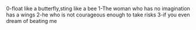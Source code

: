 0-float like a butterfly,sting like a bee
1-The woman who has no imagination has a wings
2-he who is not courageous enough to take risks
3-if you even dream of beating me
